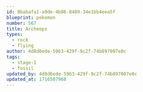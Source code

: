 ```yaml
---
id: 8babafa1-a9de-4b86-8409-34e1bb4eea5f
blueprint: pokemon
number: 567
title: Archeops
types:
  - rock
  - flying
author: 4d8d6ede-5963-429f-9c2f-74b897007e0c
tags:
  - stage-1
  - fossil
updated_by: 4d8d6ede-5963-429f-9c2f-74b897007e0c
updated_at: 1716507968
---
```

